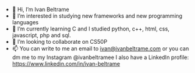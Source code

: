 - 👋 Hi, I’m Ivan Beltrame 
- 👀 I’m interested in studying new frameworks and new programming languages 
- 🌱 I’m currently learning C and I studied python, c++, html, css, javascript, php and sql.
- 💞️ I’m looking to collaborate on CS50P
- 📫 You can write to me an email to ivan@ivanbeltrame.com or you can dm me to my Instagram @ivanbeltramee
I also have a LinkedIn profile: https://www.linkedin.com/in/ivan-beltrame


<!---
Imperatore1003/Imperatore1003 is a ✨ special ✨ repository because its `README.md` (this file) appears on your GitHub profile.
You can click the Preview link to take a look at your changes.
--->
